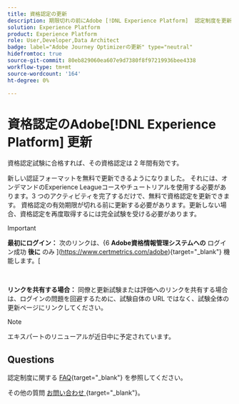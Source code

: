 ```yaml
---
title: 資格認定の更新
description: 期限切れの前にAdobe [!DNL Experience Platform]  認定制度を更新する方法を説明します。
solution: Experience Platform
product: Experience Platform
role: User,Developer,Data Architect
badge: label="Adobe Journey Optimizerの更新" type="neutral"
hidefromtoc: true
source-git-commit: 80eb829060ea607e9d7380f8f97219936bee4338
workflow-type: tm+mt
source-wordcount: '164'
ht-degree: 0%

---
```


# 資格認定のAdobe[!DNL Experience Platform] 更新

資格認定試験に合格すれば、その資格認定は 2 年間有効です。

新しい認証フォーマットを無料で更新できるようになりました。 それには、オンデマンドのExperience Leagueコースやチュートリアルを使用する必要があります。3 つのアクティビティを完了するだけで、無料で資格認定を更新できます。 資格認定の有効期限が切れる前に更新する必要があります。更新しない場合、資格認定を再度取得するには完全試験を受ける必要があります。

>[!IMPORTANT]
>
>**最初にログイン：** 次のリンクは、{6 **Adobe資格情報管理システムへの** ログイン成功 **後に** のみ ](https://www.certmetrics.com/adobe){target="_blank"} 機能します。[
>
><br>
>
>**リンクを共有する場合：** 同僚と更新試験または評価へのリンクを共有する場合は、ログインの問題を回避するために、試験自体の URL ではなく、試験全体の更新ページにリンクしてください。

>[!NOTE]
>エキスパートのリニューアルが近日中に予定されています。

## Questions

認定制度に関する [FAQ](https://experienceleague.adobe.com/docs/certification/certification/faq.html){target="_blank"} を参照してください。

その他の質問 [ お問い合わせ ](mailto:certif@adobe.com){target="_blank"}。
